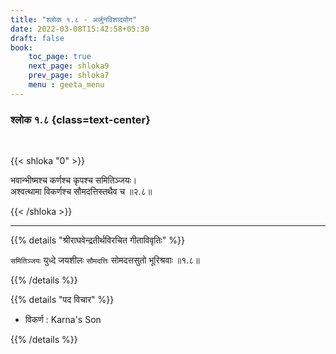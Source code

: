 ```yaml
---
title: "श्लोक १.८ - अर्जुनविशादयोग"
date: 2022-03-08T15:42:58+05:30
draft: false
book:
    toc_page: true
    next_page: shloka9
    prev_page: shloka7
    menu : geeta_menu
---
```




### श्लोक १.८ {class=text-center}

<br/>

{{< shloka  "0"  >}}

भवान्भीष्मश्च कर्णश्च कृपश्च समितिञ्जयः।  
अश्वत्थामा विकर्णश्च सौमदत्तिस्तथैव च ॥२.८॥

{{< /shloka >}}

---

{{% details "श्रीराघवेन्द्रतीर्थविरचित गीताविवृतिः" %}}

`समितिञ्जयः`  युध्दे जयशीलः `सौमदत्तिः` सोमदत्तसुतो 
भूरिश्रवाः ॥१.८॥

{{% /details %}}

{{% details "पद विचार" %}}

- विकर्ण : Karna's Son

{{% /details %}}
